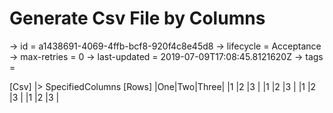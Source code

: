 # Generate Csv File by Columns

-> id = a1438691-4069-4ffb-bcf8-920f4c8e45d8
-> lifecycle = Acceptance
-> max-retries = 0
-> last-updated = 2019-07-09T17:08:45.8121620Z
-> tags = 

[Csv]
|> SpecifiedColumns
    [Rows]
    |One|Two|Three|
    |1  |2  |3    |
    |1  |2  |3    |
    |1  |2  |3    |
    |1  |2  |3    |

~~~
